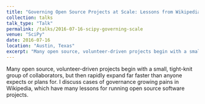 ```yaml
---
title: "Governing Open Source Projects at Scale: Lessons from Wikipedia's Growing Pains"
collection: talks
talk_type: "Talk"
permalink: /talks/2016-07-16-scipy-governing-scale
venue: "SciPy"
date: 2016-07-16
location: "Austin, Texas"
excerpt: "Many open source, volunteer-driven projects begin with a small, tight-knit group of collaborators, but then rapidly expand far faster than anyone expects or plans for. I discuss cases of governance growing pains in Wikipedia, which have many lessons for running open source software projects."
---
```


Many open source, volunteer-driven projects begin with a small, tight-knit group of collaborators, but then rapidly expand far faster than anyone expects or plans for. I discuss cases of governance growing pains in Wikipedia, which have many lessons for running open source software projects.

